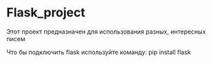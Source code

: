 # Flask_project

Этот проект предназначен для использования разных, интересных писем 


Что бы подключить flask используйте команду: 
  pip install flask
